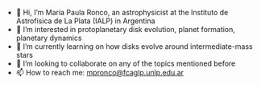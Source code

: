 - 👋 Hi, I’m Maria Paula Ronco, an astrophysicist at the Instituto de Astrofísica de La Plata (IALP) in Argentina
- 👀 I’m interested in protoplanetary disk evolution, planet formation, planetary dynamics
- 🌱 I’m currently learning on how disks evolve around intermediate-mass stars
- 💞️ I’m looking to collaborate on any of the topics mentioned before
- 📫 How to reach me: mpronco@fcaglp.unlp.edu.ar

<!---
paularonco/paularonco is a ✨ special ✨ repository because its `README.md` (this file) appears on your GitHub profile.
You can click the Preview link to take a look at your changes.
--->
